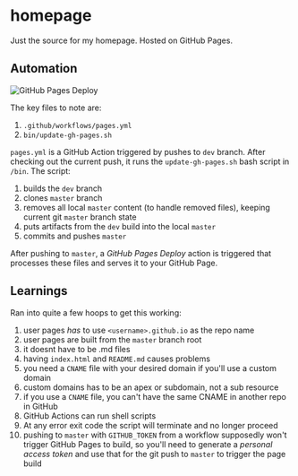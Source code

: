 # homepage

Just the source for my homepage. Hosted on GitHub Pages.

## Automation

![GitHub Pages Deploy](https://github.com/tehdarthvid/tehdarthvid.github.io/workflows/GitHub%20Pages%20Deploy/badge.svg)

The key files to note are:

1. `.github/workflows/pages.yml`
1. `bin/update-gh-pages.sh`

`pages.yml` is a GitHub Action triggered by pushes to `dev` branch. After checking out the current push, it runs the `update-gh-pages.sh` bash script in `/bin`. The script:

1. builds the `dev` branch
1. clones `master` branch
1. removes all local `master` content (to handle removed files), keeping current git `master` branch state
1. puts artifacts from the `dev` build into the local `master`
1. commits and pushes `master`

After pushing to `master`, a _GitHub Pages Deploy_ action is triggered that processes these files and serves it to your GitHub Page.

## Learnings

Ran into quite a few hoops to get this working:

1. user pages _has_ to use `<username>.github.io` as the repo name
1. user pages are built from the `master` branch root
1. it doesnt have to be .md files
1. having `index.html` and `README.md` causes problems
1. you need a `CNAME` file with your desired domain if you'll use a custom domain
1. custom domains has to be an apex or subdomain, not a sub resource
1. if you use a `CNAME` file, you can't have the same CNAME in another repo in GitHub
1. GitHub Actions can run shell scripts
1. At any error exit code the script will terminate and no longer proceed
1. pushing to `master` with `GITHUB_TOKEN` from a workflow supposedly won't trigger GitHub Pages to build, so you'll need to generate a _personal access token_ and use that for the git push to `master` to trigger the page build
